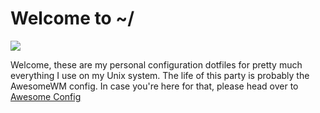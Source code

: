 # Welcome to ~/
![](https://i.redd.it/ck8zw9ypzph51.png)

Welcome, these are my personal configuration dotfiles for pretty much everything I use on my Unix system. The life of this party is probably the AwesomeWM config. In case you're here for that, please head over to [Awesome Config](https://github.com/Purhan/dotfiles/tree/master/.config/awesome)

